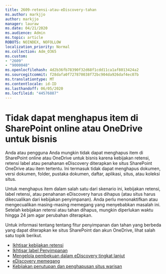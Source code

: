 ```yaml
---
title: 2609-retensi-atau-eDiscovery-tahan
ms.author: markjjo
author: markjjo
manager: lauraw
ms.date: 04/21/2020
ms.audience: Admin
ms.topic: article
ROBOTS: NOINDEX, NOFOLLOW
localization_priority: Normal
ms.collection: Adm_O365
ms.custom:
- "2609"
- "9000048"
ms.openlocfilehash: 4d2b36fb78390f32d68f1cdd11ca1af8013424a2
ms.sourcegitcommit: f28dafa0f727870038f72bc904da926daf4ec07b
ms.translationtype: MT
ms.contentlocale: id-ID
ms.lasthandoff: 06/05/2020
ms.locfileid: "44576887"
---
```

# <a name="unable-to-delete-items-in-sharepoint-online-or-onedrive-for-business"></a>Tidak dapat menghapus item di SharePoint online atau OneDrive untuk bisnis

Anda atau pengguna Anda mungkin tidak dapat menghapus item di SharePoint online atau OneDrive untuk bisnis karena kebijakan retensi, retensi label atau penahanan eDiscovery diterapkan ke situs SharePoint OneDrive atau item tertentu. Ini termasuk tidak dapat menghapus dokumen, versi dokumen, folder, pustaka dokumen, daftar, aplikasi, situs, atau koleksi situs. 

Untuk menghapus item dalam salah satu dari skenario ini, kebijakan retensi, label retensi, atau penahanan eDiscovery harus dihapus (atau situs harus dikecualikan dari kebijakan penyimpanan). Anda perlu menonaktifkan atau mengecualikan masing-masing memegang yang menyebabkan masalah ini. Setelah kebijakan retensi atau tahan dihapus, mungkin diperlukan waktu hingga 24 jam agar perubahan diterapkan. 

Untuk informasi tentang tentang fitur penyimpanan dan tahan yang berbeda yang dapat diterapkan ke situs SharePoint dan akun OneDrive, lihat salah satu topik berikut.

- [Ikhtisar kebijakan retensi](https://docs.microsoft.com/microsoft-365/compliance/retention-policies)
- [Ikhtisar label Penyimpanan](https://docs.microsoft.com/microsoft-365/compliance/labels)
- [Mengelola pembekuan dalam eDiscovery tingkat lanjut](https://docs.microsoft.com/microsoft-365/compliance/managing-holds)
- [eDiscovery memegang](https://docs.microsoft.com/microsoft-365/compliance/ediscovery-cases#step-4-place-content-locations-on-hold)
- [Kebijakan penutupan dan penghapusan situs warisan](https://support.office.com/article/Use-policies-for-site-closure-and-deletion-A8280D82-27FD-48C5-9ADF-8A5431208BA5)